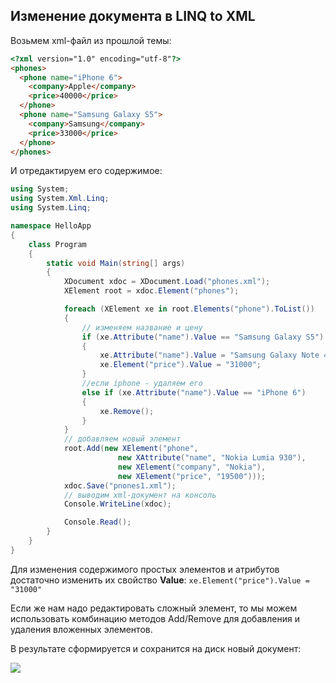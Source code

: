 ## Изменение документа в LINQ to XML

Возьмем xml-файл из прошлой темы:

```html
<?xml version="1.0" encoding="utf-8"?>
<phones>
  <phone name="iPhone 6">
    <company>Apple</company>
    <price>40000</price>
  </phone>
  <phone name="Samsung Galaxy S5">
    <company>Samsung</company>
    <price>33000</price>
  </phone>
</phones>
```

И отредактируем его содержимое:

```cs
using System;
using System.Xml.Linq;
using System.Linq;

namespace HelloApp
{
    class Program
    {
        static void Main(string[] args)
        {
            XDocument xdoc = XDocument.Load("phones.xml");
            XElement root = xdoc.Element("phones");

            foreach (XElement xe in root.Elements("phone").ToList())
            {
                // изменяем название и цену
                if (xe.Attribute("name").Value == "Samsung Galaxy S5")
                {
                    xe.Attribute("name").Value = "Samsung Galaxy Note 4";
                    xe.Element("price").Value = "31000";
                }
                //если iphone - удаляем его
                else if (xe.Attribute("name").Value == "iPhone 6")
                {
                    xe.Remove();
                }
            }
            // добавляем новый элемент
            root.Add(new XElement("phone",
                        new XAttribute("name", "Nokia Lumia 930"),
                        new XElement("company", "Nokia"),
                        new XElement("price", "19500")));
            xdoc.Save("pnones1.xml");
            // выводим xml-документ на консоль
            Console.WriteLine(xdoc);

            Console.Read();
        }
    }
}
```

Для изменения содержимого простых элементов и атрибутов достаточно изменить их свойство **Value**: `xe.Element("price").Value = "31000"`

Если же нам надо редактировать сложный элемент, то мы можем использовать комбинацию методов Add/Remove для добавления и удаления вложенных элементов.

В результате сформируется и сохранится на диск новый документ:

![](https://metanit.com/web/javascript/./pics/16.3.png)

